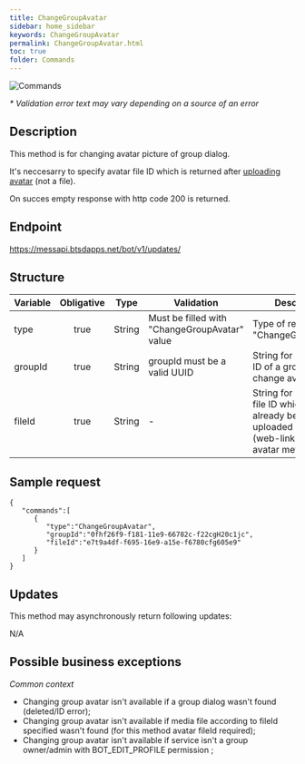 ```yaml
---
title: ChangeGroupAvatar
sidebar: home_sidebar
keywords: ChangeGroupAvatar
permalink: ChangeGroupAvatar.html
toc: true
folder: Commands
---
```


![Commands](images/ChangeGroupAvatar.png "BotCommandChangeGroupAvatar")
<p>
<i>* Validation error text may vary depending on a source of an error</i>
</p>



## Description

<p> This method is for changing avatar picture of group dialog.
</p>

It's neccesarry to specify avatar file ID which is returned after [uploading avatar]() (not a file). 
<p> On succes empty response with http code 200 is returned.
</p>

## Endpoint

https://messapi.btsdapps.net/bot/v1/updates/

## Structure

| Variable  | Obligative  | Type| Validation| Description
|---|:---:|---|---|---|
| type | true | String | Must be filled with "ChangeGroupAvatar" value |Type of request "ChangeGroupAvatar" |
| groupId  | true |  String | groupId must be a valid UUID| String for specifying ID of a group dialog to change avatar of |
| fileId  | true |  String | -| String for specifying file ID which has already been uploaded as an avatar (web-link for upload avatar method) |

## Sample request

```
{  
   "commands":[  
      {  
         "type":"ChangeGroupAvatar",
         "groupId":"0fhf26f9-f181-11e9-66782c-f22cgH20c1jc",
         "fileId":"e7t9a4df-f695-16e9-a15e-f6780cfg605e9"
      }
   ]
}
```

## Updates

<p>This method may asynchronously return following updates:
</p>

N/A


## Possible business exceptions

<i>Common context
</i>
<p>
<ul>
<li> Changing group avatar isn't available if a group dialog wasn't found (deleted/ID error);
</li>
<li> Changing group avatar isn't available if media file according to fileId specified wasn't found (for this method avatar fileId required);
</li>
<li> Changing group avatar  isn't available if service isn't a group owner/admin with BOT_EDIT_PROFILE permission ;
</li>
</ul>
</p>
